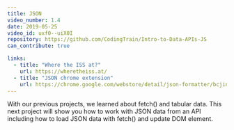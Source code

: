 ```yaml
---
title: JSON
video_number: 1.4
date: 2019-05-25
video_id: uxf0--uiX0I
repository: https://github.com/CodingTrain/Intro-to-Data-APIs-JS
can_contribute: true

links:
  - title: "Where the ISS at?"
    url: https://wheretheiss.at/
  - title: "JSON chrome extension"
    url: https://chrome.google.com/webstore/detail/json-formatter/bcjindcccaagfpapjjmafapmmgkkhgoa?hl=en
---
```


With our previous projects, we learned about fetch() and tabular data. This next project will show you how to work with JSON data from an API including how to load JSON data with fetch() and update DOM element.
